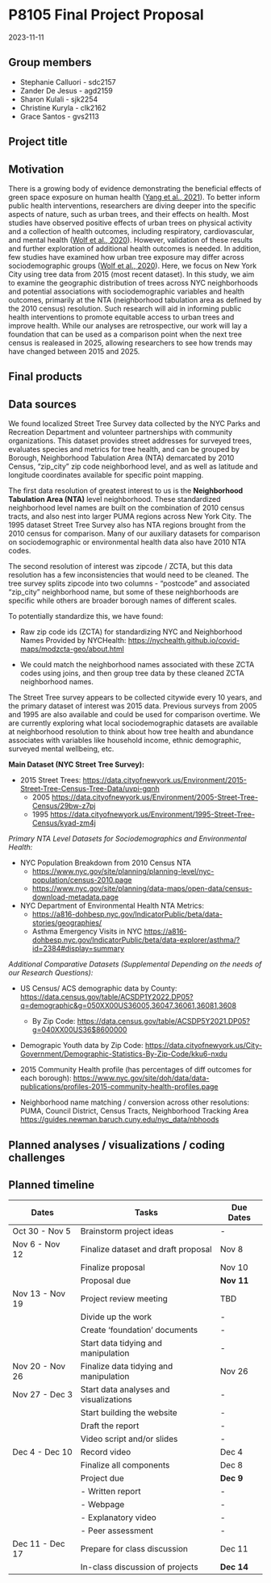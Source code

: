 P8105 Final Project Proposal
================
2023-11-11

## Group members

- Stephanie Calluori - sdc2157
- Zander De Jesus - agd2159
- Sharon Kulali - sjk2254
- Christine Kuryla - clk2162
- Grace Santos - gvs2113

## Project title

## Motivation

There is a growing body of evidence demonstrating the beneficial effects
of green space exposure on human health ([Yang et al.,
2021](https://www.ncbi.nlm.nih.gov/pmc/articles/PMC8479545/)). To better
inform public health interventions, researchers are diving deeper into
the specific aspects of nature, such as urban trees, and their effects
on health. Most studies have observed positive effects of urban trees on
physical activity and a collection of health outcomes, including
respiratory, cardiovascular, and mental health ([Wolf et al.,
2020](https://www.ncbi.nlm.nih.gov/pmc/articles/PMC7345658/)). However,
validation of these results and further exploration of additional health
outcomes is needed. In addition, few studies have examined how urban
tree exposure may differ across sociodemographic groups ([Wolf et al.,
2020](https://www.ncbi.nlm.nih.gov/pmc/articles/PMC7345658/)). Here, we
focus on New York City using tree data from 2015 (most recent dataset).
In this study, we aim to examine the geographic distribution of trees
across NYC neighborhoods and potential associations with
sociodemographic variables and health outcomes, primarily at the NTA
(neighborhood tabulation area as defined by the 2010 census) resolution.
Such research will aid in informing public health interventions to
promote equitable access to urban trees and improve health. While our
analyses are retrospective, our work will lay a foundation that can be
used as a comparison point when the next tree census is realeased in
2025, allowing researchers to see how trends may have changed between
2015 and 2025.

## Final products

## Data sources

We found localized Street Tree Survey data collected by the NYC Parks
and Recreation Department and volunteer partnerships with community
organizations. This dataset provides street addresses for surveyed
trees, evaluates species and metrics for tree health, and can be grouped
by Borough, Neighborhood Tabulation Area (NTA) demarcated by 2010
Census, “zip_city” zip code neighborhood level, and as well as latitude
and longitude coordinates available for specific point mapping.

The first data resolution of greatest interest to us is the
**Neighborhood Tabulation Area (NTA)** level neighborhood. These
standardized neighborhood level names are built on the combination of
2010 census tracts, and also nest into larger PUMA regions across New
York City. The 1995 dataset Street Tree Survey also has NTA regions
brought from the 2010 census for comparison. Many of our auxiliary
datasets for comparison on sociodemographic or environmental health data
also have 2010 NTA codes.

The second resolution of interest was zipcode / ZCTA, but this data
resolution has a few inconsistencies that would need to be cleaned. The
tree survey splits zipcode into two columns - “postcode” and associated
“zip_city” neighborhood name, but some of these neighborhoods are
specific while others are broader borough names of different scales.

To potentially standardize this, we have found:

- Raw zip code ids (ZCTA) for standardizing NYC and Neighborhood Names
  Provided by NYCHealth:
  <https://nychealth.github.io/covid-maps/modzcta-geo/about.html>

- We could match the neighborhood names associated with these ZCTA codes
  using joins, and then group tree data by these cleaned ZCTA
  neighborhood names.

The Street Tree survey appears to be collected citywide every 10 years,
and the primary dataset of interest was 2015 data. Previous surveys from
2005 and 1995 are also available and could be used for comparison
overtime. We are currently exploring what local sociodemographic
datasets are available at neighborhood resolution to think about how
tree health and abundance associates with variables like household
income, ethnic demographic, surveyed mental wellbeing, etc.

**Main Dataset (NYC Street Tree Survey):**

- 2015 Street Trees:
  <https://data.cityofnewyork.us/Environment/2015-Street-Tree-Census-Tree-Data/uvpi-gqnh>
  - 2005
    <https://data.cityofnewyork.us/Environment/2005-Street-Tree-Census/29bw-z7pj>
  - 1995
    <https://data.cityofnewyork.us/Environment/1995-Street-Tree-Census/kyad-zm4j>

*Primary NTA Level Datasets for Sociodemographics and Environmental
Health:*

- NYC Population Breakdown from 2010 Census NTA
  - <https://www.nyc.gov/site/planning/planning-level/nyc-population/census-2010.page>
  - <https://www.nyc.gov/site/planning/data-maps/open-data/census-download-metadata.page>
- NYC Department of Environmental Health NTA Metrics:
  - <https://a816-dohbesp.nyc.gov/IndicatorPublic/beta/data-stories/geographies/>
  - Asthma Emergency Visits in NYC
    <https://a816-dohbesp.nyc.gov/IndicatorPublic/beta/data-explorer/asthma/?id=2384#display=summary>

*Additional Comparative Datasets (Supplemental Depending on the needs of
our Research Questions):*

- US Census/ ACS demographic data by County:
  <https://data.census.gov/table/ACSDP1Y2022.DP05?q=demographic&g=050XX00US36005,36047,36061,36081,3608>

  - By Zip Code:
    <https://data.census.gov/table/ACSDP5Y2021.DP05?g=040XX00US36$8600000>

- Demograpic Youth data by Zip Code:
  <https://data.cityofnewyork.us/City-Government/Demographic-Statistics-By-Zip-Code/kku6-nxdu>

- 2015 Community Health profile (has percentages of diff outcomes for
  each borough):
  <https://www.nyc.gov/site/doh/data/data-publications/profiles-2015-community-health-profiles.page>

- Neighborhood name matching / conversion across other resolutions:
  PUMA, Council District, Census Tracts, Neighborhood Tracking Area
  <https://guides.newman.baruch.cuny.edu/nyc_data/nbhoods>

## Planned analyses / visualizations / coding challenges

## Planned timeline

| Dates           | Tasks                                  | Due Dates  |
|-----------------|----------------------------------------|------------|
| Oct 30 - Nov 5  | Brainstorm project ideas               | \-         |
| Nov 6 - Nov 12  | Finalize dataset and draft proposal    | Nov 8      |
|                 | Finalize proposal                      | Nov 10     |
|                 | Proposal due                           | **Nov 11** |
| Nov 13 - Nov 19 | Project review meeting                 | TBD        |
|                 | Divide up the work                     | \-         |
|                 | Create ‘foundation’ documents          | \-         |
|                 | Start data tidying and manipulation    | \-         |
| Nov 20 - Nov 26 | Finalize data tidying and manipulation | Nov 26     |
| Nov 27 - Dec 3  | Start data analyses and visualizations | \-         |
|                 | Start building the website             | \-         |
|                 | Draft the report                       | \-         |
|                 | Video script and/or slides             | \-         |
| Dec 4 - Dec 10  | Record video                           | Dec 4      |
|                 | Finalize all components                | Dec 8      |
|                 | Project due                            | **Dec 9**  |
|                 | \- Written report                      | \-         |
|                 | \- Webpage                             | \-         |
|                 | \- Explanatory video                   | \-         |
|                 | \- Peer assessment                     | \-         |
| Dec 11 - Dec 17 | Prepare for class discussion           | Dec 11     |
|                 | In-class discussion of projects        | **Dec 14** |
